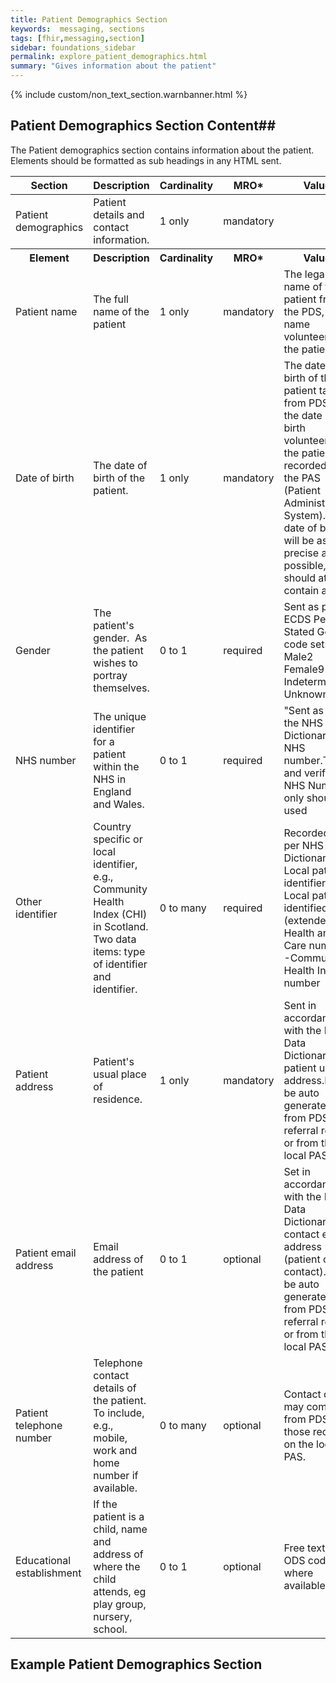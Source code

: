 ```yaml
---
title: Patient Demographics Section
keywords:  messaging, sections
tags: [fhir,messaging,section]
sidebar: foundations_sidebar
permalink: explore_patient_demographics.html
summary: "Gives information about the patient"
---
```

{% include custom/non_text_section.warnbanner.html %}


## Patient Demographics Section Content##

The Patient demographics section contains information about the patient. Elements should be formatted as sub headings in any HTML sent.

<table style="width:100%;max-width: 100%;">
	<thead>
		<tr>
			<th width="18%">Section</th>
			<th width="30%">Description</th>
			<th width="11%">Cardinality</th>
			<th width="11%">MRO*</th>
			<th width="30%">Values</th>
		</tr>
	</thead>
	<tbody>
		<tr>
			<td>Patient demographics</td>
			<td>Patient details and contact information.</td>
			<td>1 only</td>
			<td>mandatory</td>
			<td>&nbsp;</td>
		</tr>
		<tr>
			<th>Element</th>
			<th>Description</th>
			<th>Cardinality</th>
			<th>MRO*</th>
			<th>Values</th>
		</tr>
		<tr>
			<td>Patient name</td>
			<td>The full name of the patient</td>
			<td>1 only</td>
			<td>mandatory</td>
			<td>The legal name of the patient from the PDS, or the name volunteered by the patient.</td>
		</tr>
		<tr>
			<td>Date of birth</td>
			<td>The date of birth of the patient.</td>
			<td>1 only</td>
			<td>mandatory</td>
			<td>The date of birth of the patient taken from PDS, or the date of birth volunteered by the patient (as recorded on the PAS (Patient Administration System). The date of birth will be as precise as possible, but should at least contain a year</td>
		</tr>
		<tr>
			<td>Gender</td>
			<td>The patient's gender.  As the patient wishes to portray themselves.</td>
			<td>0 to 1</td>
			<td>required</td>
			<td>Sent as per the ECDS Person Stated Gender code set:1 Male2 Female9 IndeterminateX Unknown</td>
		</tr>
		<tr>
			<td>NHS number</td>
			<td>The unique identifier for a patient within the NHS in England and Wales.</td>
			<td>0 to 1</td>
			<td>required</td>
			<td>"Sent as per the NHS Data Dictionary NHS number.Traced and verified NHS Numbers only should be used</td>
		</tr>
		<tr>
			<td>Other identifier</td>
			<td>Country specific or local identifier, e.g., Community Health Index (CHI) in Scotland. Two data items: type of identifier and identifier.</td>
			<td>0 to many</td>
			<td>required</td>
			<td>Recorded as per NHS Data Dictionary: - Local patient identifier, -Local patient identified (extended), -Health and Care number, -Community Health Index number</td>
		</tr>
		<tr>
			<td>Patient address</td>
			<td>Patient's usual place of residence.</td>
			<td>1 only</td>
			<td>mandatory</td>
			<td>Sent in accordance with the NHS Data Dictionary: patient usual address.May be auto generated from PDS, GP referral record, or from the local PAS.</td>
		</tr>
		<tr>
			<td>Patient email address</td>
			<td>Email address of the patient</td>
			<td>0 to 1</td>
			<td>optional</td>
			<td>Set in accordance with the NHS Data Dictionary: contact email address (patient or lead contact). May be auto generated from PDS, GP referral record, or from the local PAS.</td>
		</tr>
		<tr>
			<td>Patient telephone number</td>
			<td>Telephone contact details of the patient. To include, e.g., mobile, work and home number if available.</td>
			<td>0 to many</td>
			<td>optional</td>
			<td>Contact details may come from PDS, or those recorded on the local PAS.</td>
		</tr>
		<tr>
			<td>Educational establishment </td>
			<td>If the patient is a child, name and address of where the child attends, eg play group, nursery, school.</td>
			<td>0 to 1</td>
			<td>optional</td>
			<td>Free text or ODS code where available.</td>
		</tr>
	</tbody>
</table>


## Example Patient Demographics Section ##

<script src="https://gist.github.com/IOPS-DEV/a826cc1cd438880e369a69bbc43db9d9.js"></script>






